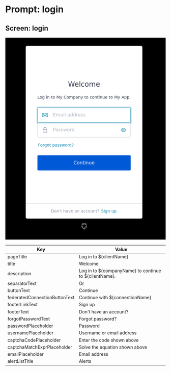# Prompt: login

## Screen: login

<p style="text-align: center;">
  <img alt="login reference screenshot" class="ul-prompt-screenshot" data-ul-prompt="login" src="images/login.png" />
</p>

|Key|Value|
|----------|----------|
|pageTitle|Log in to ${clientName}|
|title|Welcome|
|description|Log in to ${companyName} to continue to ${clientName}.|
|separatorText|Or|
|buttonText|Continue|
|federatedConnectionButtonText|Continue with ${connectionName}|
|footerLinkText|Sign up|
|footerText|Don't have an account?|
|forgotPasswordText|Forgot password?|
|passwordPlaceholder|Password|
|usernamePlaceholder|Username or email address|
|captchaCodePlaceholder|Enter the code shown above|
|captchaMatchExprPlaceholder|Solve the equation shown above|
|emailPlaceholder|Email address|
|alertListTitle|Alerts|

